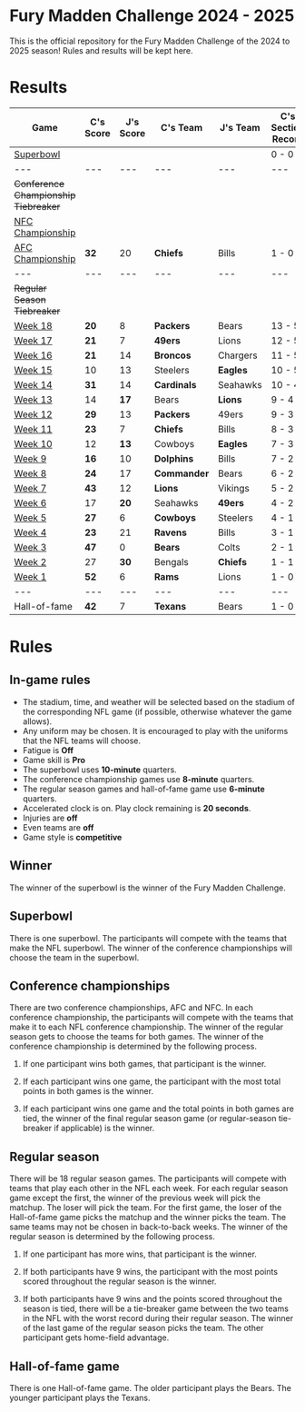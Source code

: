 # Fury Madden Challenge 2024 - 2025

This is the official repository for the Fury Madden Challenge of the 2024 to 2025 season! Rules and results will be kept here.

# Results

|Game                                                                                | C's Score | J's Score | C's Team    | J's Team    | C's Section Record | J's Section Record | C's Section Points | J's Section Points |
|---                                                                                 |---        |---        |---          |---          |---                 |---                 |---                 |---                 |
|[Superbowl](https://gridirongames.com/nfl-weekly-schedule/?Year=2024&Week=SB)       |           |           |             |             |  0 - 0             |  0 - 0             |     0              |     0              |
|---                                                                                 |---        |---        |---          |---          |---                 |---                 |---                 |---                 |
|~~Conference Championship Tiebreaker~~                                              |           |           |             |             |                    |                    |                    |                    |
|[NFC Championship](https://gridirongames.com/nfl-weekly-schedule/?Year=2024&Week=CC)|           |           |             |             |                    |                    |                    |                    |
|[AFC Championship](https://gridirongames.com/nfl-weekly-schedule/?Year=2024&Week=CC)| **32**    | 20        | **Chiefs**  | Bills       |  1 - 0             |  0 - 1             |     32             |     20             |
|---                                                                                 |---        |---        |---          |---          |---                 |---                 |---                 |---                 |
|~~Regular Season Tiebreaker~~                                                       |           |           |             |             |                    |                    |                    |                    |
|[Week 18](https://gridirongames.com/nfl-weekly-schedule/?Year=2024&Week=18)         | **20**    |  8        | **Packers** | Bears       | 13 - 5             | 5 - 13             |     457            |     228            |
|[Week 17](https://gridirongames.com/nfl-weekly-schedule/?Year=2024&Week=17)         | **21**    |  7        | **49ers**   |  Lions      | 12 - 5             | 5 - 12             |     437            |     220            |
|[Week 16](https://gridirongames.com/nfl-weekly-schedule/?Year=2024&Week=16)         | **21**    |  14       | **Broncos** | Chargers    | 11 - 5             | 5 - 11             |     416            |     213            |
|[Week 15](https://gridirongames.com/nfl-weekly-schedule/?Year=2024&Week=15)         | 10        | 13        | Steelers    | **Eagles**  | 10 - 5             | 5 - 10             |     395            |     199            |
|[Week 14](https://gridirongames.com/nfl-weekly-schedule/?Year=2024&Week=14)         | **31**    | 14        |**Cardinals**| Seahawks    | 10 - 4             | 4 - 10             |     385            |     186            |
|[Week 13](https://gridirongames.com/nfl-weekly-schedule/?Year=2024&Week=13)         | 14        | **17**    | Bears       | **Lions**   |  9 - 4             |  4 - 9             |     354            |     172            |
|[Week 12](https://gridirongames.com/nfl-weekly-schedule/?Year=2024&Week=12)         | **29**    | 13        | **Packers** | 49ers       |  9 - 3             |  3 - 9             |     340            |     155            |
|[Week 11](https://gridirongames.com/nfl-weekly-schedule/?Year=2024&Week=11)         | **23**    | 7         | **Chiefs**  |   Bills     |  8 - 3             |  3 - 8             |     311            |     142            |
|[Week 10](https://gridirongames.com/nfl-weekly-schedule/?Year=2024&Week=10)         | 12        | **13**    |  Cowboys    | **Eagles**  |  7 - 3             |  3 - 7             |     288            |     135            |
| [Week 9](https://gridirongames.com/nfl-weekly-schedule/?Year=2024&Week=9)          | **16**    | 10        |**Dolphins** | Bills       |  7 - 2             |  2 - 7             |     276            |     122            |
| [Week 8](https://gridirongames.com/nfl-weekly-schedule/?Year=2024&Week=8)          | **24**    | 17        |**Commander**| Bears       |  6 - 2             |  2 - 6             |     260            |     112            |
| [Week 7](https://gridirongames.com/nfl-weekly-schedule/?Year=2024&Week=7)          | **43**    | 12        | **Lions**   | Vikings     |  5 - 2             |  2 - 5             |     236            |     95             |
| [Week 6](https://gridirongames.com/nfl-weekly-schedule/?Year=2024&Week=6)          | 17        | **20**    | Seahawks    | **49ers**   |  4 - 2             |  2 - 4             |     193            |     83             |
| [Week 5](https://gridirongames.com/nfl-weekly-schedule/?Year=2024&Week=5)          | **27**    | 6         | **Cowboys** | Steelers    |  4 - 1             |  1 - 4             |     176            |     63             |
| [Week 4](https://gridirongames.com/nfl-weekly-schedule/?Year=2024&Week=4)          | **23**    | 21        | **Ravens**  | Bills       |  3 - 1             |  1 - 3             |     149            |     57             |
| [Week 3](https://gridirongames.com/nfl-weekly-schedule/?Year=2024&Week=3)          | **47**    | 0         | **Bears**   | Colts       |  2 - 1             |  1 - 2             |     126            |     36             |
| [Week 2](https://gridirongames.com/nfl-weekly-schedule/?Year=2024&Week=2)          | 27        |**30**     | Bengals     | **Chiefs**  |  1 - 1             |  1 - 1             |     79             |     36             |
| [Week 1](https://gridirongames.com/nfl-weekly-schedule/?Year=2024&Week=1)          |**52**     |6          | **Rams**    | Lions       |  1 - 0             |  0 - 1             |     52             |     6              |
|---                                                                                 |---        |---        |---          |---          |---                 |---                 |---                 |---                 |
|Hall-of-fame                                                                        |**42**     |7          | **Texans**  | Bears       |  1 - 0             |  0 - 1             |     42             |     7              |
          
# Rules

## In-game rules

- The stadium, time, and weather will be selected based on the stadium of the corresponding NFL game (if possible, otherwise whatever the game allows).
- Any uniform may be chosen. It is encouraged to play with the uniforms that the NFL teams will choose.
- Fatigue is **Off**
- Game skill is **Pro**
- The superbowl uses **10-minute** quarters.
- The conference championship games use **8-minute** quarters.
- The regular season games and hall-of-fame game use **6-minute** quarters.
- Accelerated clock is on. Play clock remaining is **20 seconds**.
- Injuries are **off**
- Even teams are **off**
- Game style is **competitive**

## Winner

The winner of the superbowl is the winner of the Fury Madden Challenge.

## Superbowl

There is one superbowl. The participants will compete with the teams that make the NFL superbowl. The winner of the conference championships will choose the team in the superbowl.

## Conference championships

There are two conference championships, AFC and NFC. In each conference championship, the participants will compete with the teams that make it to each NFL conference championship. The winner of the regular season gets to choose the teams for both games. The winner of the conference championship is determined by the following process.

1. If one participant wins both games, that participant is the winner.

2. If each participant wins one game, the participant with the most total points in both games is the winner.

3. If each participant wins one game and the total points in both games are tied, the winner of the final regular season game (or regular-season tie-breaker if applicable) is the winner.

## Regular season

There will be 18 regular season games. The participants will compete with teams that play each other in the NFL each week. For each regular season game except the first, the winner of the previous week will pick the matchup. The loser will pick the team. For the first game, the loser of the Hall-of-fame game picks the matchup and the winner picks the team. The same teams may not be chosen in back-to-back weeks. The winner of the regular season is determined by the following process.

1. If one participant has more wins, that participant is the winner.

2. If both participants have 9 wins, the participant with the most points scored throughout the regular season is the winner.

3. If both participants have 9 wins and the points scored throughout the season is tied, there will be a tie-breaker game between the two teams in the NFL with the worst record during their regular season. The winner of the last game of the regular season picks the team. The other participant gets home-field advantage.

## Hall-of-fame game

There is one Hall-of-fame game. The older participant plays the Bears. The younger participant plays the Texans.
